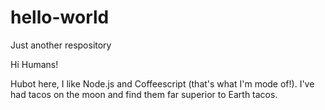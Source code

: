 # hello-world
Just another respository

Hi Humans!

Hubot here, I like Node.js and Coffeescript (that's what I'm mode of!).
I've had tacos on the moon and find them far superior to Earth tacos.
